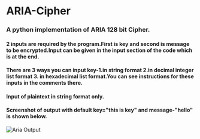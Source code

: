 # ARIA-Cipher

### A python implementation of ARIA 128 bit Cipher.

#### 2 inputs are required by the program.First is key and second is message to be encrypted.Input can be given in the input section of the code which is at the end.

#### There are 3 ways you can input key-1.in string format 2.in decimal integer list format 3. in hexadecimal list format.You can see instructions for these inputs in the comments there.

#### Input of plaintext in string format only.

#### Screenshot of output with default key="this is key" and message-"hello" is shown below.
![Aria Output](https://drive.google.com/uc?export=view&id=1g9U93KCm7lTAu4szmvtVD7wYgvake1Eu)
